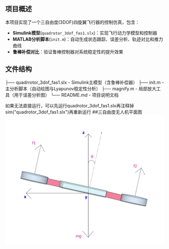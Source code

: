 ## 项目概述
本项目实现了一个三自由度(3DOF)四旋翼飞行器的控制仿真，包含：
- ​**​Simulink模型​**​ (`quadrotor_3dof_fas1.slx`)：实现飞行动力学模型和控制器
- ​**​MATLAB分析脚本​**​ (`init.m`)：自动生成状态跟踪、误差分析、轨迹对比和推力曲线
- ​**​鲁棒补偿对比​**​：验证鲁棒控制器对系统稳定性的提升效果

## 文件结构
├── quadrrotor_3dof_fas1.slx - Simulink主模型（含鲁棒补偿器）
├── init.m - 主分析脚本（自动绘图与Lyapunov稳定性分析）
├── magnify.m - 局部放大工具（用于误差分析图）
└── README.md - 项目说明文档

如果无法直接运行，可以先运行quadrotor_3dof_fas1.slx再注释掉sim("quadrotor_3dof_fas1.slx")再重新运行
##三自由度无人机平面图
![误差分析](assets/demo.png)
